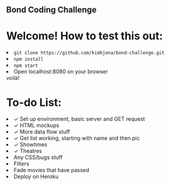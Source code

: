 ## Bond Coding Challenge


# Welcome! How to test this out:

<li><code>git clone https://github.com/kimhjona/bond-challenge.git</code></li>
<li><code>npm install</code></li>
<li><code>npm start</code></li>
<li>Open localhost:8080 on your browser</li>
voilà!

# To-do List:
<li>&#x2713; Set up environment, basic server and GET request</li>
<li>&#x2713; HTML mockups</li>
<li>&#x2713; More data flow stuff</li>
<li>&#x2713; Get list working, starting with name and then pic</li>
<li>&#x2713; Showtimes</li>
<li>&#x2713; Theatres</li>
<li>Any CSS/bugs stuff</li>
<li>Filters</li>
<li>Fade movies that have passed</li>
<li>Deploy on Heroku</li>

